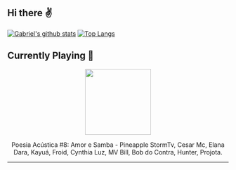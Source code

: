 ## Hi there :v: 
[![Gabriel's github stats](https://github-readme-stats.vercel.app/api?username=gajalves&show_icons=true&theme=dark)](https://github.com/anuraghazra/github-readme-stats)
[![Top Langs](https://github-readme-stats.vercel.app/api/top-langs/?username=gajalves&layout=compact&theme=dark)](https://github.com/anuraghazra/github-readme-stats)
## Currently Playing :musical_note: 
<p align="center"><img width="150" src="https://i.scdn.co/image/ab67616d0000b273324d5c94a57a71fe5b02fada"></p><p align="center"> Poesia Acústica #8: Amor e Samba - Pineapple StormTv, Cesar Mc, Elana Dara, Kayuá, Froid, Cynthia Luz, MV Bill, Bob do Contra, Hunter, Projota. </p>
 
---
